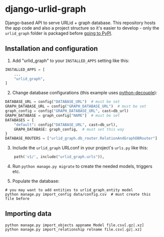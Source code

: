 # django-urlid-graph

Django-based API to serve URLid + graph database.
This repository hosts the app code and also a project structure so it's easier
to develop - only the `urlid_graph` folder is packaged before [going to
PyPI](https://pypi.org/project/django-urlid-graph).


## Installation and configuration

1. Add "urlid_graph" to your `INSTALLED_APPS` setting like this:

```python
INSTALLED_APPS = [
    ...
    "urlid_graph",
]
```

2. Change database configurations (this example uses
   [python-decouple](https://github.com/henriquebastos/python-decouple)):

```python
DATABASE_URL = config("DATABASE_URL")  # must be set
GRAPH_DATABASE_URL = config("GRAPH_DATABASE_URL")  # must be set
graph_config = config("GRAPH_DATABASE_URL", cast=db_url)
GRAPH_DATABASE = graph_config["NAME"]  # must be set
DATABASES = {
    "default": config("DATABASE_URL", cast=db_url),
    GRAPH_DATABASE: graph_config,  # must set this way
}
DATABASE_ROUTERS = ["urlid_graph.db_router.RelationAndGraphDBRouter"]
```

3. Include the `urlid_graph` URLconf in your project's `urls.py` like this:

```python
    path('v1/', include("urlid_graph.urls")),
```

4. Run `python manage.py migrate` to create the needed models, triggers etc.

5. Populate the database:

```shell
# you may want to add entities to urlid_graph_entity model
python manage.py import_config data/config.csv  # must create this file before
```


## Importing data

```shell
python manage.py import_objects appname Model file.csv[.gz|.xz]
python manage.py import_relationship relname file.csv[.gz|.xz]
```
